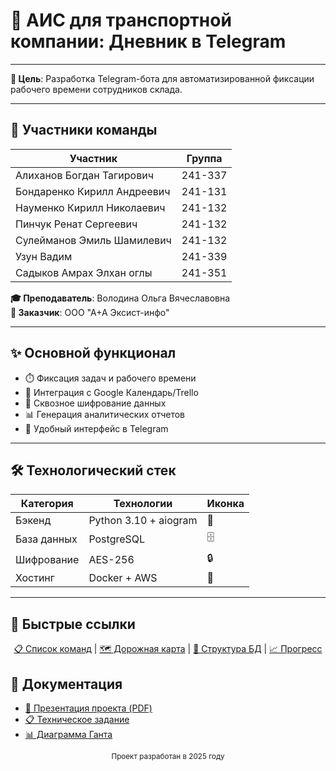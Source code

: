 <p align="center">
  <h1>📒 АИС для транспортной компании: Дневник в Telegram</h1>
</p>

---

**🎯 Цель**: Разработка Telegram-бота для автоматизированной фиксации рабочего времени сотрудников склада.

---

## 👥 Участники команды

| Участник                          | Группа    |
|-----------------------------------|-----------|
| Алиханов Богдан Тагирович         | 241-337   |
| Бондаренко Кирилл Андреевич       | 241-131   |
| Науменко Кирилл Николаевич        | 241-132   |
| Пинчук Ренат Сергеевич            | 241-132   |
| Сулейманов Эмиль Шамилевич        | 241-132   |
| Узун Вадим                        | 241-339   |
| Садыков Амрах Элхан оглы          | 241-351   |

**🎓 Преподаватель**: Володина Ольга Вячеславовна  
**🏢 Заказчик**: ООО "А+А Эксист-инфо"

---

## ✨ Основной функционал
- ⏱️ Фиксация задач и рабочего времени
- 📅 Интеграция с Google Календарь/Trello
- 🔐 Сквозное шифрование данных
- 📊 Генерация аналитических отчетов
- 📱 Удобный интерфейс в Telegram

---

## 🛠 Технологический стек
| Категория       | Технологии                          | Иконка |
|-----------------|-------------------------------------|--------|
| Бэкенд         | Python 3.10 + aiogram               | 🐍     |
| База данных    | PostgreSQL                          | 🗄️     |
| Шифрование     | AES-256                             | 🔒     |
| Хостинг        | Docker + AWS                        | 🐳     |

---

## 📂 Быстрые ссылки
<p align="center">
  <a href="commands.md">📋 Список команд</a> | 
  <a href="roadmap.md">🗺 Дорожная карта</a> | 
  <a href="database.md">📁 Структура БД</a> | 
  <a href="progress.md">📈 Прогресс</a>
</p>

## 📂 Документация

- [📄 Презентация проекта (PDF)](АИС_транспортная_компания_ТГ_бот.pdf)
- [📋 Техническое задание](specification.docx)
- [📊 Диаграмма Ганта](gantt_chart.pdf)
<p align="center">
  <sub>Проект разработан в 2025 году</sub>
</p>
